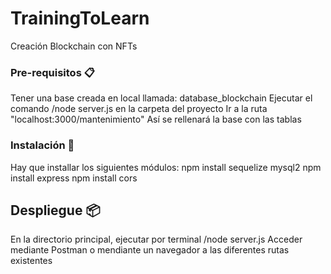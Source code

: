 # TrainingToLearn
Creación Blockchain con NFTs

### Pre-requisitos 📋
Tener una base creada en local llamada: database_blockchain
Ejecutar el comando /node server.js en la carpeta del proyecto
Ir a la ruta "localhost:3000/mantenimiento"
Así se rellenará la base con las tablas

### Instalación 🔧
Hay que installar los siguientes módulos:
npm install sequelize mysql2
npm install express
npm install cors

## Despliegue 📦

En la directorio principal, ejecutar por terminal /node server.js
Acceder mediante Postman o mendiante un navegador a las diferentes rutas existentes
